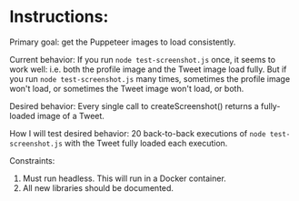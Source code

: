 # Instructions:

Primary goal: get the Puppeteer images to load consistently. 

Current behavior: If you run `node test-screenshot.js` once, it seems to work well: i.e. both the profile image and the Tweet image load fully. But if you run `node test-screenshot.js` many times, sometimes the profile image won't load, or sometimes the Tweet image won't load, or both. 

Desired behavior: Every single call to createScreenshot() returns a fully-loaded image of a Tweet. 

How I will test desired behavior: 20 back-to-back executions of `node test-screenshot.js` with the Tweet fully loaded each execution.

Constraints: 
1. Must run headless. This will run in a Docker container. 
2. All new libraries should be documented. 
